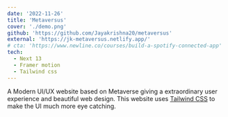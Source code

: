 ```yaml
---
date: '2022-11-26'
title: 'Metaversus'
cover: './demo.png'
github: 'https://github.com/Jayakrishna20/metaversus'
external: 'https://jk-metaversus.netlify.app/'
# cta: 'https://www.newline.co/courses/build-a-spotify-connected-app'
tech:
  - Next 13
  - Framer motion
  - Tailwind css
---
```


A Modern UI/UX website based on Metaverse giving a extraordinary user experience and beautiful web design. This website uses [Tailwind CSS](https://tailwindcss.com/) to make the UI much more eye catching.
